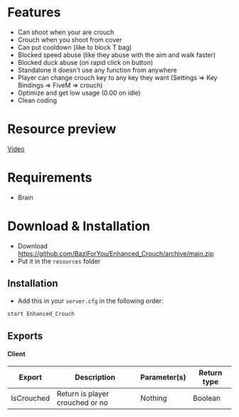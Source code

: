 # Features
- Can shoot when your are crouch
- Crouch when you shoot from cover
- Can put cooldown (like to block T bag)
- Blocked speed abuse (like they abuse with the aim and walk faster)
- Blocked duck abuse (on rapid click on button)
- Standalone it doesn't use any function from anywhere
- Player can change crouch key to any key they want (Settings => Key Bindings => FiveM => crouch)
- Optimize and get low usage (0.00 on idle)
- Clean coding

# Resource preview
[Video](https://youtu.be/j4LELQu2uls)

# Requirements
- Brain

# Download & Installation
- Download https://github.com/BaziForYou/Enhanced_Crouch/archive/main.zip
- Put it in the `resources` folder 

## Installation	
- Add this in your `server.cfg` in the following order:
```bash
start Enhanced_Crouch
```

## Exports	
#### Client

| Export                         | Description                               | Parameter(s)  | Return type          |
|--------------------------------|-------------------------------------------|---------------|----------------------|
| IsCrouched                     | Return is player crouched or no           | Nothing       | Boolean               |

